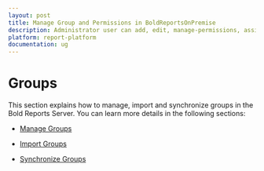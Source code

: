 ```yaml
---
layout: post
title: Manage Group and Permissions in BoldReportsOnPremise
description: Administrator user can add, edit, manage-permissions, assign users to group and delete groups in the Bold Reports On-Premise.
platform: report-platform
documentation: ug
---
```


# Groups

This section explains how to manage, import and synchronize groups in the Bold Reports Server. You can learn more details in the following sections:

* [Manage Groups](./../groups/manage-groups/)

* [Import Groups](./../groups/import-groups/)

* [Synchronize Groups](./../groups/synchronize/)